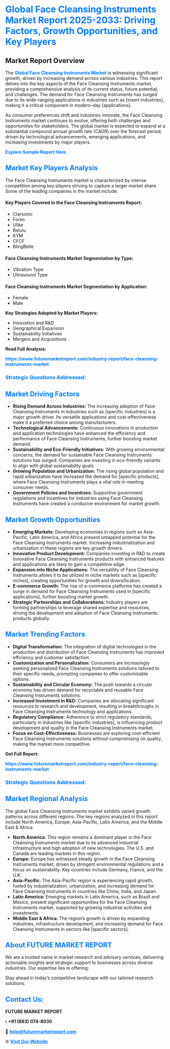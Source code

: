 <h1 style="color: #007BFF;">Global Face Cleansing Instruments Market Report 2025-2033: Driving Factors, Growth Opportunities, and Key Players</h1>

<section id="overview">
<h2>Market Report Overview</h2>
<p>The <a href="https://www.futuremarketreport.com/industry-report/face-cleansing-instruments-market" style="color: #007BFF; text-decoration: none;"><strong>Global Face Cleansing Instruments Market</strong></a> is witnessing significant growth, driven by increasing demand across various industries. This report delves into the key aspects of the Face Cleansing Instruments market, providing a comprehensive analysis of its current status, future potential, and challenges. The demand for Face Cleansing Instruments has surged due to its wide-ranging applications in industries such as [insert industries], making it a critical component in modern-day [applications].</p>
<p>As consumer preferences shift and industries innovate, the Face Cleansing Instruments market continues to evolve, offering both challenges and opportunities for stakeholders. The global market is expected to expand at a substantial compound annual growth rate (CAGR) over the forecast period, driven by technological advancements, emerging applications, and increasing investments by major players.</p>
</section>

<section id="overview">
<p><a href="https://www.futuremarketreport.com/request-sample/reportId=40875" style="color: #007BFF; text-decoration: none;"><strong>Explore Sample Report Here</strong></a></p>
</section>

<section id="key-players">
<h2 style="color: #007BFF;">Market Key Players Analysis</h2>
<p>The Face Cleansing Instruments market is characterized by intense competition among key players striving to capture a larger market share. Some of the leading companies in the market include:</p>
<h4>Key Players Covered in the Face Cleansing Instruments Report:</h4>
<ul><li>Clarsonic</li><li>Foreo</li><li>Ulike</li><li>Belulu</li><li>KYM</li><li>CFCF</li><li>BlingBelle</li></ul>
<h4>Face Cleansing Instruments Market Segmentation by Type:</h4>
<ul><li>Vibration Type</li><li>Ultrasound Type</li></ul>

<h4>Face Cleansing Instruments Market Segmentation by Application:</h4>
<ul><li>Female</li><li>Male</li></ul>
<p><strong>Key Strategies Adopted by Market Players:</strong></p>
<ul>
<li>Innovation and R&D</li>
<li>Geographical Expansion</li>
<li>Sustainability Initiatives</li>
<li>Mergers and Acquisitions</li>
</ul>
</section>

<section>
<p><strong>Read Full Analysis: </strong></p><a href="https://www.futuremarketreport.com/industry-report/face-cleansing-instruments-market" style="color: #007BFF; text-decoration: none;"><strong>https://www.futuremarketreport.com/industry-report/face-cleansing-instruments-market</strong></a>
<h3 style="color: #007BFF;">Strategic Questions Addressed:</h3>
</section>

<section id="driving-factors">
<h2 style="color: #007BFF;">Market Driving Factors</h2>
<ul>
<li><strong>Rising Demand Across Industries:</strong> The increasing adoption of Face Cleansing Instruments in industries such as [specific industries] is a major growth driver. Its versatile applications and cost-effectiveness make it a preferred choice among manufacturers.</li>
<li><strong>Technological Advancements:</strong> Continuous innovations in production and application technologies have enhanced the efficiency and performance of Face Cleansing Instruments, further boosting market demand.</li>
<li><strong>Sustainability and Eco-Friendly Initiatives:</strong> With growing environmental concerns, the demand for sustainable Face Cleansing Instruments solutions has surged. Companies are investing in eco-friendly variants to align with global sustainability goals.</li>
<li><strong>Growing Population and Urbanization:</strong> The rising global population and rapid urbanization have increased the demand for [specific products], where Face Cleansing Instruments plays a vital role in meeting consumer needs.</li>
<li><strong>Government Policies and Incentives:</strong> Supportive government regulations and incentives for industries using Face Cleansing Instruments have created a conducive environment for market growth.</li>
</ul>
</section>

<section id="growth-opportunities">
<h2 style="color: #007BFF;">Market Growth Opportunities</h2>
<ul>
<li><strong>Emerging Markets:</strong> Developing economies in regions such as Asia-Pacific, Latin America, and Africa present untapped potential for the Face Cleansing Instruments market. Increasing industrialization and urbanization in these regions are key growth drivers.</li>
<li><strong>Innovative Product Development:</strong> Companies investing in R&D to create innovative Face Cleansing Instruments products with enhanced features and applications are likely to gain a competitive edge.</li>
<li><strong>Expansion into Niche Applications:</strong> The versatility of Face Cleansing Instruments allows it to be utilized in niche markets such as [specific niches], creating opportunities for growth and diversification.</li>
<li><strong>E-commerce Growth:</strong> The rise of e-commerce platforms has created a surge in demand for Face Cleansing Instruments used in [specific applications], further boosting market growth.</li>
<li><strong>Strategic Partnerships and Collaborations:</strong> Industry players are forming partnerships to leverage shared expertise and resources, driving the development and adoption of Face Cleansing Instruments products globally.</li>
</ul>
</section>

<section id="trending-factors">
<h2 style="color: #007BFF;">Market Trending Factors</h2>
<ul>
<li><strong>Digital Transformation:</strong> The integration of digital technologies in the production and distribution of Face Cleansing Instruments has improved efficiency and customer satisfaction.</li>
<li><strong>Customization and Personalization:</strong> Consumers are increasingly seeking personalized Face Cleansing Instruments solutions tailored to their specific needs, prompting companies to offer customizable options.</li>
<li><strong>Sustainability and Circular Economy:</strong> The push towards a circular economy has driven demand for recyclable and reusable Face Cleansing Instruments solutions.</li>
<li><strong>Increased Investment in R&D:</strong> Companies are allocating significant resources to research and development, resulting in breakthroughs in Face Cleansing Instruments technology and applications.</li>
<li><strong>Regulatory Compliance:</strong> Adherence to strict regulatory standards, particularly in industries like [specific industries], is influencing product development and quality in the Face Cleansing Instruments market.</li>
<li><strong>Focus on Cost-Effectiveness:</strong> Businesses are exploring cost-efficient Face Cleansing Instruments solutions without compromising on quality, making the market more competitive.</li>
</ul>
</section>

<section>
<p><strong>Get Full Report: </strong></p><a href="https://www.futuremarketreport.com/industry-report/face-cleansing-instruments-market" style="color: #007BFF; text-decoration: none;"><strong>https://www.futuremarketreport.com/industry-report/face-cleansing-instruments-market</strong></a>
<h3 style="color: #007BFF;">Strategic Questions Addressed:</h3>
</section>


<section id="regional-analysis">
<h2 style="color: #007BFF;">Market Regional Analysis</h2>
<p>The global Face Cleansing Instruments market exhibits varied growth patterns across different regions. The key regions analyzed in this report include North America, Europe, Asia-Pacific, Latin America, and the Middle East & Africa:</p>
<ul>
<li><strong>North America:</strong> This region remains a dominant player in the Face Cleansing Instruments market due to its advanced industrial infrastructure and high adoption of new technologies. The U.S. and Canada are leading markets in this region.</li>
<li><strong>Europe:</strong> Europe has witnessed steady growth in the Face Cleansing Instruments market, driven by stringent environmental regulations and a focus on sustainability. Key countries include Germany, France, and the U.K.</li>
<li><strong>Asia-Pacific:</strong> The Asia-Pacific region is experiencing rapid growth, fueled by industrialization, urbanization, and increasing demand for Face Cleansing Instruments in countries like China, India, and Japan.</li>
<li><strong>Latin America:</strong> Emerging markets in Latin America, such as Brazil and Mexico, present significant opportunities for the Face Cleansing Instruments market, supported by growing industrial activities and investments.</li>
<li><strong>Middle East & Africa:</strong> The region’s growth is driven by expanding industries, infrastructure development, and increasing demand for Face Cleansing Instruments in sectors like [specific sectors].</li>
</ul>
</section>

<footer>
<h2 style="color: #007BFF;">About FUTURE MARKET REPORT</h2>
<p>We are a trusted name in market research and advisory services, delivering actionable insights and strategic support to businesses across diverse industries. Our expertise lies in offering:</p>

<p>Stay ahead in today’s competitive landscape with our tailored research solutions.</p>

<h2 style="color: #007BFF;">Contact Us:</h2>
<p><strong>FUTURE MARKET REPORT</strong></p>
<p>📞 <strong>+91 (883) 074-8030</strong></p>
<p>📧 <strong><a href="mailto:help@futuremarketreport.com" style="color: #007BFF;">help@futuremarketreport.com</a></strong></p>
<p>🌐 <strong><a href="https://www.futuremarketreport.com/" style="color: #007BFF;">Visit Our Website</a></strong></p>
</footer>